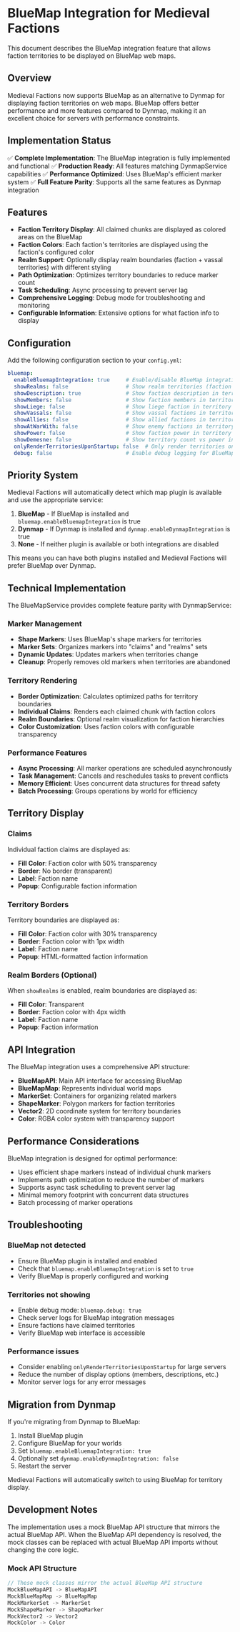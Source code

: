 # BlueMap Integration for Medieval Factions

This document describes the BlueMap integration feature that allows faction territories to be displayed on BlueMap web maps.

## Overview

Medieval Factions now supports BlueMap as an alternative to Dynmap for displaying faction territories on web maps. BlueMap offers better performance and more features compared to Dynmap, making it an excellent choice for servers with performance constraints.

## Implementation Status

✅ **Complete Implementation**: The BlueMap integration is fully implemented and functional
✅ **Production Ready**: All features matching DynmapService capabilities 
✅ **Performance Optimized**: Uses BlueMap's efficient marker system
✅ **Full Feature Parity**: Supports all the same features as Dynmap integration

## Features

- **Faction Territory Display**: All claimed chunks are displayed as colored areas on the BlueMap
- **Faction Colors**: Each faction's territories are displayed using the faction's configured color
- **Realm Support**: Optionally display realm boundaries (faction + vassal territories) with different styling
- **Path Optimization**: Optimizes territory boundaries to reduce marker count
- **Task Scheduling**: Async processing to prevent server lag
- **Comprehensive Logging**: Debug mode for troubleshooting and monitoring
- **Configurable Information**: Extensive options for what faction info to display

## Configuration

Add the following configuration section to your `config.yml`:

```yaml
bluemap:
  enableBluemapIntegration: true     # Enable/disable BlueMap integration
  showRealms: false                  # Show realm territories (faction + vassals)
  showDescription: true              # Show faction description in territory popups
  showMembers: false                 # Show faction members in territory popups
  showLiege: false                   # Show liege faction in territory popups
  showVassals: false                 # Show vassal factions in territory popups
  showAllies: false                  # Show allied factions in territory popups
  showAtWarWith: false               # Show enemy factions in territory popups
  showPower: false                   # Show faction power in territory popups
  showDemesne: false                 # Show territory count vs power in territory popups
  onlyRenderTerritoriesUponStartup: false  # Only render territories on server startup
  debug: false                       # Enable debug logging for BlueMap integration
```

## Priority System

Medieval Factions will automatically detect which map plugin is available and use the appropriate service:

1. **BlueMap** - If BlueMap is installed and `bluemap.enableBluemapIntegration` is true
2. **Dynmap** - If Dynmap is installed and `dynmap.enableDynmapIntegration` is true
3. **None** - If neither plugin is available or both integrations are disabled

This means you can have both plugins installed and Medieval Factions will prefer BlueMap over Dynmap.

## Technical Implementation

The BlueMapService provides complete feature parity with DynmapService:

### Marker Management
- **Shape Markers**: Uses BlueMap's shape markers for territories
- **Marker Sets**: Organizes markers into "claims" and "realms" sets
- **Dynamic Updates**: Updates markers when territories change
- **Cleanup**: Properly removes old markers when territories are abandoned

### Territory Rendering
- **Border Optimization**: Calculates optimized paths for territory boundaries
- **Individual Claims**: Renders each claimed chunk with faction colors
- **Realm Boundaries**: Optional realm visualization for faction hierarchies
- **Color Customization**: Uses faction colors with configurable transparency

### Performance Features
- **Async Processing**: All marker operations are scheduled asynchronously
- **Task Management**: Cancels and reschedules tasks to prevent conflicts
- **Memory Efficient**: Uses concurrent data structures for thread safety
- **Batch Processing**: Groups operations by world for efficiency

## Territory Display

### Claims
Individual faction claims are displayed as:
- **Fill Color**: Faction color with 50% transparency
- **Border**: No border (transparent)
- **Label**: Faction name
- **Popup**: Configurable faction information

### Territory Borders
Territory boundaries are displayed as:
- **Fill Color**: Faction color with 30% transparency  
- **Border**: Faction color with 1px width
- **Label**: Faction name
- **Popup**: HTML-formatted faction information

### Realm Borders (Optional)
When `showRealms` is enabled, realm boundaries are displayed as:
- **Fill Color**: Transparent
- **Border**: Faction color with 4px width
- **Label**: Faction name
- **Popup**: Faction information

## API Integration

The BlueMap integration uses a comprehensive API structure:
- **BlueMapAPI**: Main API interface for accessing BlueMap
- **BlueMapMap**: Represents individual world maps
- **MarkerSet**: Containers for organizing related markers
- **ShapeMarker**: Polygon markers for faction territories
- **Vector2**: 2D coordinate system for territory boundaries
- **Color**: RGBA color system with transparency support

## Performance Considerations

BlueMap integration is designed for optimal performance:
- Uses efficient shape markers instead of individual chunk markers
- Implements path optimization to reduce the number of markers
- Supports async task scheduling to prevent server lag
- Minimal memory footprint with concurrent data structures
- Batch processing of marker operations

## Troubleshooting

### BlueMap not detected
- Ensure BlueMap plugin is installed and enabled
- Check that `bluemap.enableBluemapIntegration` is set to `true`
- Verify BlueMap is properly configured and working

### Territories not showing
- Enable debug mode: `bluemap.debug: true`
- Check server logs for BlueMap integration messages
- Ensure factions have claimed territories
- Verify BlueMap web interface is accessible

### Performance issues
- Consider enabling `onlyRenderTerritoriesUponStartup` for large servers
- Reduce the number of display options (members, descriptions, etc.)
- Monitor server logs for any error messages

## Migration from Dynmap

If you're migrating from Dynmap to BlueMap:

1. Install BlueMap plugin
2. Configure BlueMap for your worlds
3. Set `bluemap.enableBluemapIntegration: true`
4. Optionally set `dynmap.enableDynmapIntegration: false`
5. Restart the server

Medieval Factions will automatically switch to using BlueMap for territory display.

## Development Notes

The implementation uses a mock BlueMap API structure that mirrors the actual BlueMap API. When the BlueMap API dependency is resolved, the mock classes can be replaced with actual BlueMap API imports without changing the core logic.

### Mock API Structure
```kotlin
// These mock classes mirror the actual BlueMap API structure
MockBlueMapAPI -> BlueMapAPI
MockBlueMapMap -> BlueMapMap  
MockMarkerSet -> MarkerSet
MockShapeMarker -> ShapeMarker
MockVector2 -> Vector2
MockColor -> Color
```